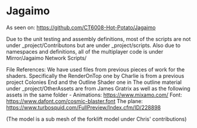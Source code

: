 # Jagaimo

As seen on: 
https://github.com/CT6008-Hot-Potato/Jagaimo

Due to the unit testing and assembly definitions, most of the scripts are not under _project/Contributons
but are under _project/scripts. Also due to namespaces and definitions, all of the multiplayer code is under Mirror/Jagaimo Network Scripts/

File References:
We have used files from previous pieces of work for the shaders.
Specifically the RenderOnTop one by Charlie is from a previous project Colonies End and the Outline Shader one in 
The outline material under _project/OtherAssets are from James Gratrix as well as the following assets in the same folder - 
Animations: https://www.mixamo.com/
Font: https://www.dafont.com/cosmic-blaster.font
The plane: https://www.turbosquid.com/FullPreview/Index.cfm/ID/228898

(The model is a sub mesh of the forklift model under Chris' contributions)